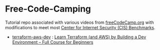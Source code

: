 # Free-Code-Camping

Tutorial repo associated with various videos from [freeCodeCamp.org](https://www.youtube.com/c/Freecodecamp) with modifications to meet most [Center for Internet Security \(CIS\) Benchmarks](https://downloads.cisecurity.org/#/).

* [terraform-aws-dev](terraform-aws-dev) : [Learn Terraform (and AWS) by Building a Dev Environment – Full Course for Beginners](https://www.youtube.com/watch?v=iRaai1IBlB0)
